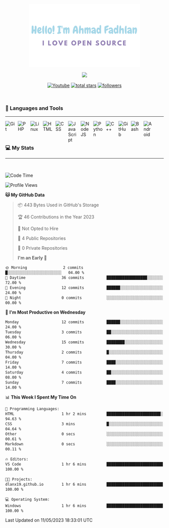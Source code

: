 <p align="center"><a href="https://github.com/dlanx19"><img height=200px alt="Hello, I'm Ahmad Fadhlan. I Love Open Source" src="img/banner.png" /></a></p>

<p align="center">
  <!-- Typing SVG by DenverCoder1 - https://github.com/DenverCoder1/readme-typing-svg -->
  <a href="https://github.com/DenverCoder1/readme-typing-svg">
    <img src="https://readme-typing-svg.demolab.com/?lines=Back-end%20web%20and%20app%20developer;Newbie%20Programmers;Always%20learning%20new%20things&font=Fira%20Code&center=true&width=440&height=45&color=ABC4AA&Center=true&pause=1000&size=22" /></a>
</p>

<p align="center">
  <a href="https://www.youtube.com/channel/UCVcGXQ53sXcKaosNXwamy6Q?sub_confirmation=1"><img alt="Youtube" title="Youtube" src="https://img.shields.io/badge/-Subscribe-red?style=for-the-badge&logo=youtube&logoColor=white"/></a>
  <a href="https://github.com/Dlanx19?tab=repositories&sort=stargazers">
    <img alt="total stars" title="Total stars on GitHub" src="https://custom-icon-badges.demolab.com/github/stars/Dlanx19?color=55960c&style=for-the-badge&labelColor=488207&logo=star"/></a>
  <a href="https://github.com/Dlanx19?tab=followers">
    <img alt="followers" title="Follow me on Github" src="https://custom-icon-badges.demolab.com/github/followers/Dlanx19?color=236ad3&labelColor=1155ba&style=for-the-badge&logo=person-add&label=Follow&logoColor=white"/></a>
</p>
<br>

### 🧰 Languages and Tools

---

<img align="left" alt="Git" width="30px" style="padding-right:10px;" src="https://cdn.jsdelivr.net/gh/devicons/devicon/icons/git/git-original.svg" />
<img align="left" alt="PHP" width="30px" style="padding-right:10px;" src="https://cdn.jsdelivr.net/gh/devicons/devicon/icons/php/php-plain.svg" />
<img align="left" alt="Linux" width="30px" style="padding-right:10px;" src="https://cdn.jsdelivr.net/gh/devicons/devicon/icons/linux/linux-original.svg" />
<img align="left" alt="HTML" width="30px" style="padding-right:10px;" src="https://cdn.jsdelivr.net/gh/devicons/devicon/icons/html5/html5-plain.svg" />
<img align="left" alt="CSS" width="30px" style="padding-right:10px;" src="https://cdn.jsdelivr.net/gh/devicons/devicon/icons/css3/css3-plain.svg" />
<img align="left" alt="JavaScript" width="30px" style="padding-right:10px;" src="https://cdn.jsdelivr.net/gh/devicons/devicon/icons/javascript/javascript-plain.svg" />
<img align="left" alt="NodeJS" width="30px" style="padding-right:10px;" src="https://cdn.jsdelivr.net/gh/devicons/devicon/icons/vscode/vscode-original.svg" />
<img align="left" alt="Python" width="30px" style="padding-right:10px;" src="https://cdn.jsdelivr.net/gh/devicons/devicon/icons/python/python-plain.svg" />
<img align="left" alt="C++" width="30px" style="padding-right:10px;" src="https://cdn.jsdelivr.net/gh/devicons/devicon/icons/cplusplus/cplusplus-line.svg" />
<img align="left" alt="GitHub" width="30px" style="padding-right:10px;" src="https://cdn.jsdelivr.net/gh/devicons/devicon/icons/github/github-original.svg" />
<img align="left" alt="Bash" width="30px" style="padding-right:10px;" src="https://cdn.jsdelivr.net/gh/devicons/devicon/icons/bash/bash-original.svg" />
<img align="left" alt="Android" width="30px" style="padding-right:10px;" src="https://cdn.jsdelivr.net/gh/devicons/devicon/icons/android/android-plain.svg" />
<br>
<br>
<br>

### 💻 My Stats

---

<br>

<!--START_SECTION:waka-->

![Code Time](http://img.shields.io/badge/Code%20Time-2%20hrs%2027%20mins-blue)

![Profile Views](http://img.shields.io/badge/Profile%20Views-1-blue)

**🐱 My GitHub Data**

> 📦 443 Bytes Used in GitHub's Storage
>
> 🏆 46 Contributions in the Year 2023
>
> 🚫 Not Opted to Hire
>
> 📜 4 Public Repositories
>
> 🔑 0 Private Repositories
>
> **I'm an Early 🐤**

```text
🌞 Morning                2 commits           █░░░░░░░░░░░░░░░░░░░░░░░░   04.00 %
🌆 Daytime                36 commits          ██████████████████░░░░░░░   72.00 %
🌃 Evening                12 commits          ██████░░░░░░░░░░░░░░░░░░░   24.00 %
🌙 Night                  0 commits           ░░░░░░░░░░░░░░░░░░░░░░░░░   00.00 %
```

📅 **I'm Most Productive on Wednesday**

```text
Monday                   12 commits          ██████░░░░░░░░░░░░░░░░░░░   24.00 %
Tuesday                  3 commits           ██░░░░░░░░░░░░░░░░░░░░░░░   06.00 %
Wednesday                15 commits          ████████░░░░░░░░░░░░░░░░░   30.00 %
Thursday                 2 commits           █░░░░░░░░░░░░░░░░░░░░░░░░   04.00 %
Friday                   7 commits           ████░░░░░░░░░░░░░░░░░░░░░   14.00 %
Saturday                 4 commits           ██░░░░░░░░░░░░░░░░░░░░░░░   08.00 %
Sunday                   7 commits           ████░░░░░░░░░░░░░░░░░░░░░   14.00 %
```

📊 **This Week I Spent My Time On**

```text
💬 Programming Languages:
HTML                     1 hr 2 mins         ████████████████████████░   94.63 %
CSS                      3 mins              █░░░░░░░░░░░░░░░░░░░░░░░░   04.64 %
Other                    0 secs              ░░░░░░░░░░░░░░░░░░░░░░░░░   00.61 %
Markdown                 0 secs              ░░░░░░░░░░░░░░░░░░░░░░░░░   00.11 %

🔥 Editors:
VS Code                  1 hr 6 mins         █████████████████████████   100.00 %

🐱‍💻 Projects:
dlanx19.github.io        1 hr 6 mins         █████████████████████████   100.00 %

💻 Operating System:
Windows                  1 hr 6 mins         █████████████████████████   100.00 %
```

Last Updated on 11/05/2023 18:33:01 UTC

<!--END_SECTION:waka-->
